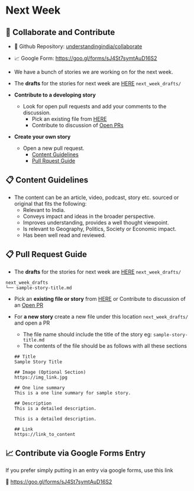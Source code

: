 # Next Week


## :newspaper: Collaborate and Contribute

- :star2: Github Repository: [understandingindia/collaborate](https://github.com/understandingindia/collaborate)

- :chart_with_upwards_trend: Google Form: https://goo.gl/forms/sJ4St7symtAuD16S2

- We have a bunch of stories we are working on for the next week.

- The **drafts** for the stories for next week are
[HERE](https://github.com/understandingindia/collaborate/tree/master/next_week_drafts) `next_week_drafts/`

- **Contribute to a developing story**
    - Look for open pull requests and add your comments to the discussion.
        - Pick an existing file from [HERE](https://github.com/understandingindia/collaborate/tree/master/next_week_drafts)
        - Contribute to discussion of [Open PRs](https://github.com/understandingindia/collaborate/pulls)

- **Create your own story**
    - Open a new pull request.
        - [Content Guidelines](#content-guidelines)
        - [Pull Rquest Guide](#pull-request-guide)


## :clipboard: Content Guidelines

- The content can be an article, video, podcast, story etc. sourced or original that fits the following:
    - Relevant to India.
    - Conveys impact and ideas in the broader perspective.
    - Improves understanding, provides a well thought viewpoint.
    - Is relevant to Geography, Politics, Society or Economic impact.
    - Has been well read and reviewed.

## :clipboard: Pull Request Guide

- The **drafts** for the stories for next week are
[HERE](https://github.com/understandingindia/collaborate/tree/master/next_week_drafts) `next_week_drafts/`
```
next_week_drafts
└── sample-story-title.md
```

- Pick an **existing file or story** from [HERE](https://github.com/understandingindia/collaborate/tree/master/next_week_drafts) or
Contribute to discussion of an [Open PR](https://github.com/understandingindia/collaborate/pulls)

- For **a new story** create a new file under this location `next_week_drafts/` and open a PR
    - The file name should include the title of the story eg: `sample-story-title.md`
    - The contents of the file should be as follows with all these sections
    ```
    ## Title
    Sample Story Title

    ## Image (Optional Section)
    https://img_link.jpg

    ## One line summary
    This is a one line summary for sample story.

    ## Description
    This is a detailed description.

    This is a detailed description.

    ## Link
    https://link_to_content
    ```
## :chart_with_upwards_trend: Contribute via Google Forms Entry

If you prefer simply putting in an entry via google forms, use this link

:link: https://goo.gl/forms/sJ4St7symtAuD16S2
<!-- =========================================================================================== -->

[^*]: Last Updated: `2018/11`
